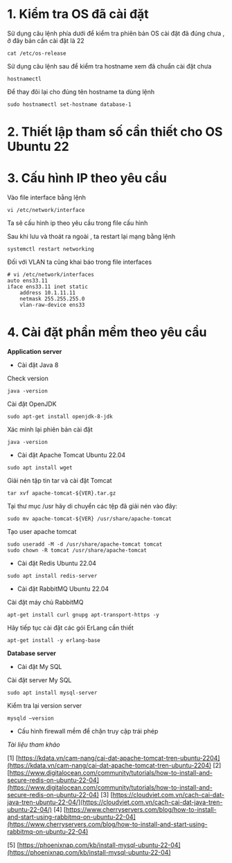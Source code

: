# 1. Kiểm tra OS đã cài đặt 

Sử dụng câu lệnh phía dưới để kiểm tra phiên bản OS cài đặt đã đúng chưa , ở đây bản cần cài đặt là 22

```
cat /etc/os-release 
```

Sử dụng câu lệnh sau để kiểm tra hostname xem đã chuẩn cài đặt chưa 

```
hostnamectl
```

Để thay đôi lại cho đúng tên hostname ta dùng lệnh 

```
sudo hostnamectl set-hostname database-1
```



# 2. Thiết lập tham số cần thiết cho OS Ubuntu 22

# 3. Cấu hình IP theo yêu cầu 

Vào file interface bằng lệnh

```
vi /etc/network/interface
```

Ta sẽ cấu hình ip theo yêu cầu trong file cấu hình 

Sau khi lưu và thoát ra ngoài , ta restart lại mạng bằng lệnh

```
systemctl restart networking
```

Đối với VLAN ta cũng khai báo trong file interfaces

```
# vi /etc/network/interfaces
auto ens33.11
iface ens33.11 inet static
    address 10.1.11.11
    netmask 255.255.255.0
    vlan-raw-device ens33
```


# 4. Cài đặt phần mềm theo yêu cầu 

**Application server**

- Cài đặt Java 8

Check version

```
java -version
```

Cài đặt OpenJDK

```
sudo apt-get install openjdk-8-jdk
```

Xác minh lại phiên bản cài đặt 

```
java -version
```

- Cài đặt Apache Tomcat Ubuntu 22.04

```
sudo apt install wget
```
Giải nén tập tin tar và cài đặt Tomcat

```
tar xvf apache-tomcat-${VER}.tar.gz
```
Tại thư mục /usr hãy di chuyển các tệp đã giải nén vào đây:

```
sudo mv apache-tomcat-${VER} /usr/share/apache-tomcat
```

Tạo user apache tomcat

```
sudo useradd -M -d /usr/share/apache-tomcat tomcat
sudo chown -R tomcat /usr/share/apache-tomcat
```

- Cài đặt Redis Ubuntu 22.04

```
sudo apt install redis-server
```


- Cài đặt RabbitMQ Ubuntu 22.04

Cài đặt máy chủ RabbitMQ
```
apt-get install curl gnupg apt-transport-https -y
```

Hãy tiếp tục cài đặt các gói ErLang cần thiết

```
apt-get install -y erlang-base
```


**Database server**

- Cài đặt My SQL

Cài đặt server My SQL

```
sudo apt install mysql-server
```

Kiểm tra lại version server

```
mysqld –version
```

- Cấu hình firewall mềm để chặn truy cập trái phép










*Tài liệu tham khảo*

[1] [https://kdata.vn/cam-nang/cai-dat-apache-tomcat-tren-ubuntu-2204](https://kdata.vn/cam-nang/cai-dat-apache-tomcat-tren-ubuntu-2204)
[2] [https://www.digitalocean.com/community/tutorials/how-to-install-and-secure-redis-on-ubuntu-22-04](https://www.digitalocean.com/community/tutorials/how-to-install-and-secure-redis-on-ubuntu-22-04)
[3] [https://cloudviet.com.vn/cach-cai-dat-java-tren-ubuntu-22-04/](https://cloudviet.com.vn/cach-cai-dat-java-tren-ubuntu-22-04/)
[4] [https://www.cherryservers.com/blog/how-to-install-and-start-using-rabbitmq-on-ubuntu-22-04](https://www.cherryservers.com/blog/how-to-install-and-start-using-rabbitmq-on-ubuntu-22-04)

[5] [https://phoenixnap.com/kb/install-mysql-ubuntu-22-04](https://phoenixnap.com/kb/install-mysql-ubuntu-22-04)